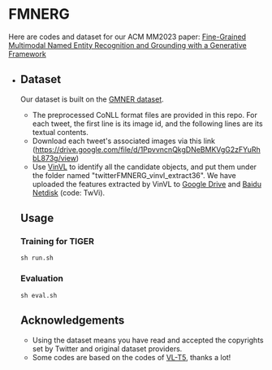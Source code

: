 # FMNERG

Here are codes and dataset for our ACM MM2023 paper: [Fine-Grained Multimodal Named Entity Recognition and Grounding with a Generative Framework](https://dl.acm.org/doi/10.1145/3581783.3612322)

- ## Dataset

  Our dataset is built on the [GMNER dataset](https://github.com/NUSTM/GMNER).

  - The preprocessed CoNLL format files are provided in this repo. For each tweet, the first line is its image id, and the following lines are its textual contents.
  - Download each tweet's associated images via this link (<https://drive.google.com/file/d/1PpvvncnQkgDNeBMKVgG2zFYuRhbL873g/view>)
  - Use [VinVL](https://github.com/pzzhang/VinVL) to identify all the candidate objects, and put them under the folder named "twitterFMNERG_vinvl_extract36". We have uploaded the features extracted by VinVL to [Google Drive](https://drive.google.com/drive/folders/1w7W4YYeIE6bK2lAfqRtuwxH-tNqAytiK?usp=sharing) and [Baidu Netdisk](https://pan.baidu.com/s/1QqjOlAAjCqAk_qL6ejeARw?pwd=TwVi) (code: TwVi).

  ## Usage

  ### Training for TIGER

  ```
  sh run.sh
  ```

  ### Evaluation

  ```
  sh eval.sh
  ```

  ## Acknowledgements

  - Using the dataset means you have read and accepted the copyrights set by Twitter and original dataset providers.
  - Some codes are based on the codes of  [VL-T5](https://github.com/j-min/VL-T5), thanks a lot!
